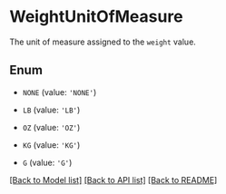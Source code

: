 # WeightUnitOfMeasure

The unit of measure assigned to the `weight` value. 

## Enum

* `NONE` (value: `'NONE'`)

* `LB` (value: `'LB'`)

* `OZ` (value: `'OZ'`)

* `KG` (value: `'KG'`)

* `G` (value: `'G'`)

[[Back to Model list]](../README.md#documentation-for-models) [[Back to API list]](../README.md#documentation-for-api-endpoints) [[Back to README]](../README.md)


